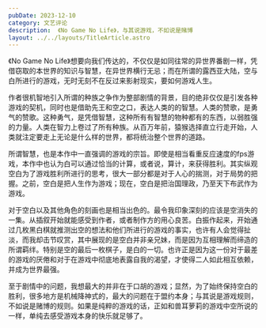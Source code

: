 ```yaml
---
pubDate: 2023-12-10
category: 文艺评论
description:  《No Game No Life》，与其说游戏，不如说是赌博
layout: ../../layouts/TitleArticle.astro
---
```


《No Game No Life》想要向我们传达的，不仅仅是如同往常的异世界番剧一样，凭借窃取的本世界的知识与智慧，在异世界横行无忌；而在所谓的露西亚大陆，空与白所进行的游戏，无时无刻不在反过来影射现实，要如何游戏人生。

作者很机智地引入所谓的种族之争作为整部剧情的背景，目的绝非仅仅是引发各种游戏的契机，同时也是借助先王和空之口，表达人类的的智慧。人类的赞歌，是勇气的赞歌。这种勇气，是凭借智慧，这种所有有智慧的物种都有的东西，以弱胜强的力量。人类在智力上卷过了所有种族。从百万年前，猿猴选择直立行走开始，人类就注定要走上无论是什么样的世界，都将统治整个世界的道路。

所谓智慧，也是本作中一直强调的游戏的宗旨。即使是相当看重反应速度的fps游戏，本作中也认为白可以通过恰当的计算，或者说，算计，来获得胜利。其实纵观空白为了游戏胜利所进行的思考，很大一部分都是对于人心的揣测，对于局势的把握。之前，空白是把人生作为游戏；现在，空白是把治国理政，乃至天下布武作为游戏。

对于空白以及其他角色的刻画也是相当出色的。最令我印象深刻的应该是空消失的一集。从插叙开始就能感受到作者，或者制作方的用心良苦。白振作起来，开始通过几枚黑白棋就推测出空的想法和他们所进行的游戏的事实，也许有人会觉得扯淡，而我却击节叹赏，其中展现的是空白并非亲兄妹，而是因为互相理解而缔造的所谓羁绊。特别是空的最后一枚棋子，是白的一切。也许正是因为这一份对于最差的游戏的厌倦和对于在游戏中彻底地表露自我的渴望，才使得二人如此相互依赖，并成为世界最强。

至于剧情中的问题，我想最大的并非在于口胡的游戏；显然，为了始终保持空白的胜利，很多地方是机械降神式的，最大的问题在于盟约本身；与其说是游戏规则，不如说是赌博的规则。如果是纯粹的游戏的话，正如和兽耳萝莉的游戏中空所说的一样，单纯去感受游戏本身的快乐就足够了。
